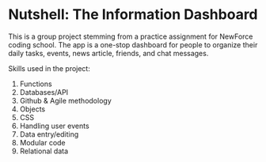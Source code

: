 # Nutshell: The Information Dashboard

This is a group project stemming from a practice assignment for NewForce coding school. The app is a one-stop dashboard for people to organize their daily tasks, events, news article, friends, and chat messages.

Skills used in the project:
1. Functions
1. Databases/API
1. Github & Agile methodology
1. Objects
1. CSS
1. Handling user events
1. Data entry/editing
1. Modular code
1. Relational data
